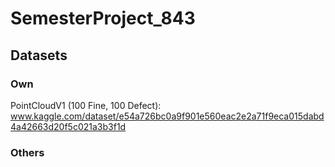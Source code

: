 # SemesterProject_843

## Datasets
### Own

PointCloudV1 (100 Fine, 100 Defect):
www.kaggle.com/dataset/e54a726bc0a9f901e560eac2e2a71f9eca015dabd4a42663d20f5c021a3b3f1d

### Others
